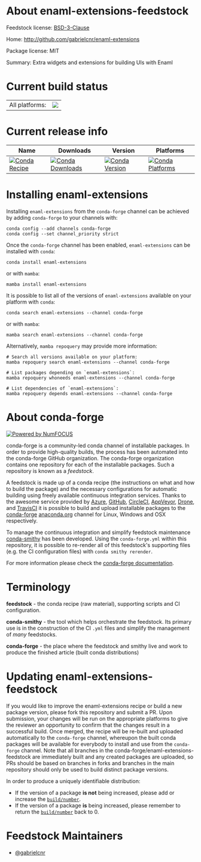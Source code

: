 About enaml-extensions-feedstock
================================

Feedstock license: [BSD-3-Clause](https://github.com/conda-forge/enaml-extensions-feedstock/blob/main/LICENSE.txt)

Home: http://github.com/gabrielcnr/enaml-extensions

Package license: MIT

Summary: Extra widgets and extensions for building UIs with Enaml

Current build status
====================


<table><tr><td>All platforms:</td>
    <td>
      <a href="https://dev.azure.com/conda-forge/feedstock-builds/_build/latest?definitionId=16378&branchName=main">
        <img src="https://dev.azure.com/conda-forge/feedstock-builds/_apis/build/status/enaml-extensions-feedstock?branchName=main">
      </a>
    </td>
  </tr>
</table>

Current release info
====================

| Name | Downloads | Version | Platforms |
| --- | --- | --- | --- |
| [![Conda Recipe](https://img.shields.io/badge/recipe-enaml--extensions-green.svg)](https://anaconda.org/conda-forge/enaml-extensions) | [![Conda Downloads](https://img.shields.io/conda/dn/conda-forge/enaml-extensions.svg)](https://anaconda.org/conda-forge/enaml-extensions) | [![Conda Version](https://img.shields.io/conda/vn/conda-forge/enaml-extensions.svg)](https://anaconda.org/conda-forge/enaml-extensions) | [![Conda Platforms](https://img.shields.io/conda/pn/conda-forge/enaml-extensions.svg)](https://anaconda.org/conda-forge/enaml-extensions) |

Installing enaml-extensions
===========================

Installing `enaml-extensions` from the `conda-forge` channel can be achieved by adding `conda-forge` to your channels with:

```
conda config --add channels conda-forge
conda config --set channel_priority strict
```

Once the `conda-forge` channel has been enabled, `enaml-extensions` can be installed with `conda`:

```
conda install enaml-extensions
```

or with `mamba`:

```
mamba install enaml-extensions
```

It is possible to list all of the versions of `enaml-extensions` available on your platform with `conda`:

```
conda search enaml-extensions --channel conda-forge
```

or with `mamba`:

```
mamba search enaml-extensions --channel conda-forge
```

Alternatively, `mamba repoquery` may provide more information:

```
# Search all versions available on your platform:
mamba repoquery search enaml-extensions --channel conda-forge

# List packages depending on `enaml-extensions`:
mamba repoquery whoneeds enaml-extensions --channel conda-forge

# List dependencies of `enaml-extensions`:
mamba repoquery depends enaml-extensions --channel conda-forge
```


About conda-forge
=================

[![Powered by
NumFOCUS](https://img.shields.io/badge/powered%20by-NumFOCUS-orange.svg?style=flat&colorA=E1523D&colorB=007D8A)](https://numfocus.org)

conda-forge is a community-led conda channel of installable packages.
In order to provide high-quality builds, the process has been automated into the
conda-forge GitHub organization. The conda-forge organization contains one repository
for each of the installable packages. Such a repository is known as a *feedstock*.

A feedstock is made up of a conda recipe (the instructions on what and how to build
the package) and the necessary configurations for automatic building using freely
available continuous integration services. Thanks to the awesome service provided by
[Azure](https://azure.microsoft.com/en-us/services/devops/), [GitHub](https://github.com/),
[CircleCI](https://circleci.com/), [AppVeyor](https://www.appveyor.com/),
[Drone](https://cloud.drone.io/welcome), and [TravisCI](https://travis-ci.com/)
it is possible to build and upload installable packages to the
[conda-forge](https://anaconda.org/conda-forge) [anaconda.org](https://anaconda.org/)
channel for Linux, Windows and OSX respectively.

To manage the continuous integration and simplify feedstock maintenance
[conda-smithy](https://github.com/conda-forge/conda-smithy) has been developed.
Using the ``conda-forge.yml`` within this repository, it is possible to re-render all of
this feedstock's supporting files (e.g. the CI configuration files) with ``conda smithy rerender``.

For more information please check the [conda-forge documentation](https://conda-forge.org/docs/).

Terminology
===========

**feedstock** - the conda recipe (raw material), supporting scripts and CI configuration.

**conda-smithy** - the tool which helps orchestrate the feedstock.
                   Its primary use is in the construction of the CI ``.yml`` files
                   and simplify the management of *many* feedstocks.

**conda-forge** - the place where the feedstock and smithy live and work to
                  produce the finished article (built conda distributions)


Updating enaml-extensions-feedstock
===================================

If you would like to improve the enaml-extensions recipe or build a new
package version, please fork this repository and submit a PR. Upon submission,
your changes will be run on the appropriate platforms to give the reviewer an
opportunity to confirm that the changes result in a successful build. Once
merged, the recipe will be re-built and uploaded automatically to the
`conda-forge` channel, whereupon the built conda packages will be available for
everybody to install and use from the `conda-forge` channel.
Note that all branches in the conda-forge/enaml-extensions-feedstock are
immediately built and any created packages are uploaded, so PRs should be based
on branches in forks and branches in the main repository should only be used to
build distinct package versions.

In order to produce a uniquely identifiable distribution:
 * If the version of a package **is not** being increased, please add or increase
   the [``build/number``](https://docs.conda.io/projects/conda-build/en/latest/resources/define-metadata.html#build-number-and-string).
 * If the version of a package **is** being increased, please remember to return
   the [``build/number``](https://docs.conda.io/projects/conda-build/en/latest/resources/define-metadata.html#build-number-and-string)
   back to 0.

Feedstock Maintainers
=====================

* [@gabrielcnr](https://github.com/gabrielcnr/)


<!-- dummy commit to enable rerendering -->

